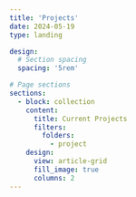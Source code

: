 ```yaml
---
title: 'Projects'
date: 2024-05-19
type: landing

design:
  # Section spacing
  spacing: '5rem'

# Page sections
sections:
  - block: collection
    content:
      title: Current Projects
      filters:
        folders:
          - project
    design:
      view: article-grid
      fill_image: true 
      columns: 2
---
```

